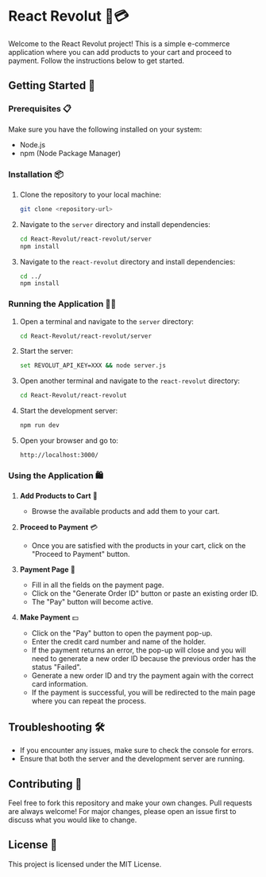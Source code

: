 # React Revolut 🛒💳

Welcome to the React Revolut project! This is a simple e-commerce application where you can add products to your cart and proceed to payment. Follow the instructions below to get started.

## Getting Started 🚀

### Prerequisites 📋

Make sure you have the following installed on your system:
- Node.js
- npm (Node Package Manager)

### Installation 📦

1. Clone the repository to your local machine:
    ```bash
    git clone <repository-url>
    ```

2. Navigate to the `server` directory and install dependencies:
    ```bash
    cd React-Revolut/react-revolut/server
    npm install
    ```

3. Navigate to the `react-revolut` directory and install dependencies:
    ```bash
    cd ../
    npm install
    ```

### Running the Application 🚴‍♂️

1. Open a terminal and navigate to the `server` directory:
    ```bash
    cd React-Revolut/react-revolut/server
    ```

2. Start the server:
    ```bash
    set REVOLUT_API_KEY=XXX && node server.js
    ```

3. Open another terminal and navigate to the `react-revolut` directory:
    ```bash
    cd React-Revolut/react-revolut
    ```

4. Start the development server:
    ```bash
    npm run dev
    ```

5. Open your browser and go to:
    ```
    http://localhost:3000/
    ```

### Using the Application 🛍️

1. **Add Products to Cart** 🛒
    - Browse the available products and add them to your cart.

2. **Proceed to Payment** 💳
    - Once you are satisfied with the products in your cart, click on the "Proceed to Payment" button.

3. **Payment Page** 📝
    - Fill in all the fields on the payment page.
    - Click on the "Generate Order ID" button or paste an existing order ID.
    - The "Pay" button will become active.

4. **Make Payment** 💵
    - Click on the "Pay" button to open the payment pop-up.
    - Enter the credit card number and name of the holder.
    - If the payment returns an error, the pop-up will close and you will need to generate a new order ID because the previous order has the status "Failed".
    - Generate a new order ID and try the payment again with the correct card information.
    - If the payment is successful, you will be redirected to the main page where you can repeat the process.

## Troubleshooting 🛠️

- If you encounter any issues, make sure to check the console for errors.
- Ensure that both the server and the development server are running.

## Contributing 🤝

Feel free to fork this repository and make your own changes. Pull requests are always welcome! For major changes, please open an issue first to discuss what you would like to change.

## License 📄

This project is licensed under the MIT License.
